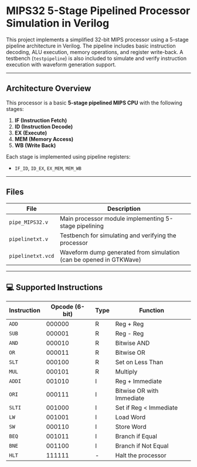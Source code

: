 # MIPS32 5-Stage Pipelined Processor Simulation in Verilog

This project implements a simplified 32-bit MIPS processor using a 5-stage pipeline architecture in Verilog. The pipeline includes basic instruction decoding, ALU execution, memory operations, and register write-back. A testbench (`testpipeline`) is also included to simulate and verify instruction execution with waveform generation support.

---

##  Architecture Overview

This processor is a basic **5-stage pipelined MIPS CPU** with the following stages:

1. **IF (Instruction Fetch)**  
2. **ID (Instruction Decode)**  
3. **EX (Execute)**  
4. **MEM (Memory Access)**  
5. **WB (Write Back)**  

Each stage is implemented using pipeline registers:
- `IF_ID`, `ID_EX`, `EX_MEM`, `MEM_WB`

---

##  Files

| File | Description |
|------|-------------|
| `pipe_MIPS32.v` | Main processor module implementing 5-stage pipelining |
| `pipelinetxt.v` | Testbench for simulating and verifying the processor |
| `pipelinetxt.vcd` | Waveform dump generated from simulation (can be opened in GTKWave) |

---

## 💻 Supported Instructions

| Instruction | Opcode (6-bit) | Type | Function |
|------------|----------------|------|----------|
| `ADD`      | 000000         | R    | Reg + Reg |
| `SUB`      | 000001         | R    | Reg - Reg |
| `AND`      | 000010         | R    | Bitwise AND |
| `OR`       | 000011         | R    | Bitwise OR |
| `SLT`      | 000100         | R    | Set on Less Than |
| `MUL`      | 000101         | R    | Multiply |
| `ADDI`     | 001010         | I    | Reg + Immediate |
| `ORI`      | 000111         | I    | Bitwise OR with Immediate |
| `SLTI`     | 001000         | I    | Set if Reg < Immediate |
| `LW`       | 001001         | I    | Load Word |
| `SW`       | 000110         | I    | Store Word |
| `BEQ`      | 001011         | I    | Branch if Equal |
| `BNE`      | 001100         | I    | Branch if Not Equal |
| `HLT`      | 111111         | -    | Halt the processor |
